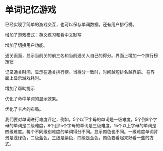 # 单词记忆游戏
已经实现了简单的游戏交互，也可以保存单词数据。还有用户排行榜。

增加了游戏模式：英文练习和看中文默写

增加了切换用户功能。

通关画面，显示当前关的前三名和当前通关人自己的得分。界面上增加一个排行榜按钮

记录通关时间，显示在通关排行榜。当得分一致时，时间越短排名越靠前。
在界面上显示游戏耗时。

增加了帮助提示

优化了命中单词的显示效果。

优化了卡片的布局。

我们要对单词进行难度评定，例如，5个以下字母的单词是一级难度，5个到8个字母的单词是二级难度，8个到15个字母的单词是三级难度，15个以上字母的单词是四级难度。每个不同级别难度的单词得分不同。显示颜色也不同。一级难度单词背景是浅绿色，二级蓝色，三级是紫色，四级是金色，颜色要看起来好看一些的方式。
